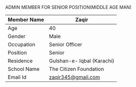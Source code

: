 ADMIN MEMBER FOR SENIOR POSITION(MIDDLE AGE MAN)

|Member Name |Zaqir|
|-|-|
|Age |40|
|Gender| Male|
|Occupation |Senior Officer|
|Position |Senior|
|Residence |Gulshan-e- Iqbal (Karachi)|
|School Name |The Citizen Foundation|
|Email Id |zaqir345@gmail.com|

